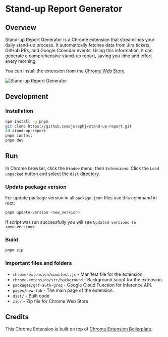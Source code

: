 # Stand-up Report Generator

## Overview

Stand-up Report Generator is a Chrome extension that streamlines your daily stand-up process. It automatically fetches data from Jira tickets, GitHub PRs, and Google Calendar events. Using this information, it can generate a comprehensive stand-up report, saving you time and effort every morning.

You can install the extension from the [Chrome Web Store](https://chromewebstore.google.com/detail/stand-up-report-generator/iiokonekdbnkbpbdoppdenommagiaheh).

![Stand-up Report Generator](https://standup.flycoder.io/_next/image?url=%2F_next%2Fstatic%2Fmedia%2Fextension-screenshot.476dc665.png&w=3840&q=75)

## Development

### Installation

```bash
npm install -g pnpm
git clone https://github.com/josephj/stand-up-report.git
cd stand-up-report
pnpm install
pnpm dev
```

## Run

In Chrome browser, click the `Window` menu, then `Extensions`. Click the `Load unpacked` button and select the `dist` directory.

### Update package version

For update package version in all ```package.json``` files use this command in root:

```bash
pnpm update-version <new_version>
```

If script was run successfully you will see ```Updated versions to <new_version>```

### Build

```bash
pnpm zip
```

### Important files and folders

- `chrome-extension/manifest.js` - Manifest file for the extension.
- `chrome-extension/src/background` - Background script for the extension.
- `packages/gcf-auth-groq` - Google Cloud Function for Inference API.
- `pages/new-tab` - The main page of the extension.
- `dist/` - Built code
- `zip/` - Zip file for Chrome Web Store

## Credits

This Chrome Extension is built on top of [Chrome Extension Boilerplate](https://github.com/Jonghakseo/chrome-extension-boilerplate-react-vite).
